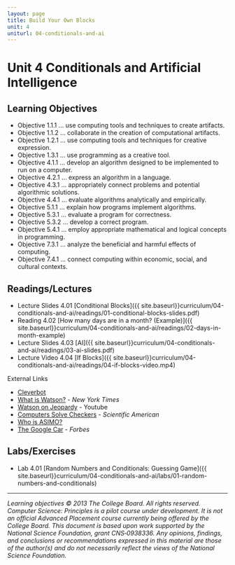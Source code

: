 ```yaml
---
layout: page
title: Build Your Own Blocks
unit: 4
uniturl: 04-conditionals-and-ai
---
```



Unit 4 Conditionals and Artificial Intelligence
================================================


Learning Objectives
-------------------
 * Objective 1.1.1 … use computing tools and techniques to create artifacts.
 * Objective 1.1.2 … collaborate in the creation of computational artifacts.
 * Objective 1.2.1 … use computing tools and techniques for creative expression.
 * Objective 1.3.1 … use programming as a creative tool.
 * Objective 4.1.1 … develop an algorithm designed to be implemented to run on a computer.
 * Objective 4.2.1 … express an algorithm in a language.
 * Objective 4.3.1 … appropriately connect problems and potential algorithmic solutions.
 * Objective 4.4.1 … evaluate algorithms analytically and empirically.
 * Objective 5.1.1 … explain how programs implement algorithms.
 * Objective 5.3.1 … evaluate a program for correctness.
 * Objective 5.3.2 … develop a correct program.
 * Objective 5.4.1 … employ appropriate mathematical and logical concepts in programming.
 * Objective 7.3.1 … analyze the beneficial and harmful effects of computing.
 * Objective 7.4.1 … connect computing within economic, social, and cultural contexts.

Readings/Lectures
-----------------
 * Lecture Slides 4.01 [Conditional Blocks]({{ site.baseurl}}curriculum/04-conditionals-and-ai/readings/01-conditional-blocks-slides.pdf)
 * Reading 4.02 [How many days are in a month? (Example)]({{ site.baseurl}}curriculum/04-conditionals-and-ai/readings/02-days-in-month-example)
 * Lecture Slides 4.03 [AI]({{ site.baseurl}}curriculum/04-conditionals-and-ai/readings/03-ai-slides.pdf)
 * Lecture Video 4.04 [If Blocks]({{ site.baseurl}}curriculum/04-conditionals-and-ai/readings/04-if-blocks-video.mp4)

External Links

 * [Cleverbot](http://www.cleverbot.com/)
 * [What is Watson?](http://www.nytimes.com/2010/06/20/magazine/20Computer-t.html?_r=3&) - *New York Times*
 * [Watson on Jeopardy](https://www.youtube.com/watch?v=seNkjYyG3gI) - Youtube
 * [Computers Solve Checkers](https://www.scientificamerican.com/article.cfm?id=computers-solve-checkers-its-a-draw) - *Scientific American*
 * [Who is ASIMO?](http://asimo.honda.com/asimotv/)
 * [The Google Car](http://www.forbes.com/sites/chunkamui/2013/01/22/fasten-your-seatbelts-googles-driverless-car-is-worth-trillions/) - *Forbes*


Labs/Exercises
--------------
 * Lab 4.01 [Random Numbers and Conditionals: Guessing Game]({{ site.baseurl}}curriculum/04-conditionals-and-ai/labs/01-random-numbers-and-conditionals)

---
*Learning objectives © 2013 The College Board. All rights reserved. Computer Science: Principles is a pilot course under development. It is not an official Advanced Placement course currently being offered by the College Board. This document is based upon work supported by the National Science Foundation, grant CNS‐0938336. Any opinions, findings, and conclusions or recommendations expressed in this material are those of the author(s) and do not necessarily reflect the views of the National Science Foundation.*

